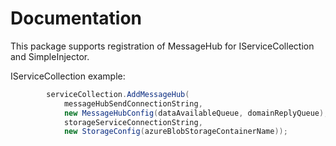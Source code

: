# Documentation

This package supports registration of MessageHub for IServiceCollection and SimpleInjector.

IServiceCollection example:

```csharp
        serviceCollection.AddMessageHub(
            messageHubSendConnectionString,
            new MessageHubConfig(dataAvailableQueue, domainReplyQueue),
            storageServiceConnectionString,
            new StorageConfig(azureBlobStorageContainerName));
```
